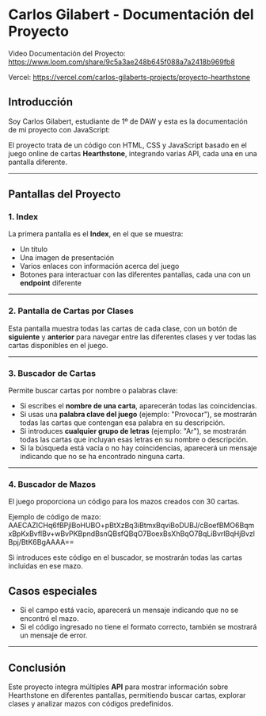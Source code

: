 # Carlos Gilabert - Documentación del Proyecto  

Video Documentación del Proyecto: https://www.loom.com/share/9c5a3ae248b645f088a7a2418b969fb8


Vercel: https://vercel.com/carlos-gilaberts-projects/proyecto-hearthstone

## Introducción  
Soy Carlos Gilabert, estudiante de 1º de DAW y esta es la documentación de mi proyecto con JavaScript:

El proyecto trata de un código con HTML, CSS y JavaScript basado en el juego online de cartas **Hearthstone**, integrando varias API, cada una en una pantalla diferente.  

---

## Pantallas del Proyecto  

### 1. Index  
La primera pantalla es el **Index**, en el que se muestra:  
- Un título  
- Una imagen de presentación  
- Varios enlaces con información acerca del juego  
- Botones para interactuar con las diferentes pantallas, cada una con un **endpoint** diferente  

---

### 2. Pantalla de Cartas por Clases  
Esta pantalla muestra todas las cartas de cada clase, con un botón de **siguiente** y **anterior** para navegar entre las diferentes clases y ver todas las cartas disponibles en el juego.  

---

### 3. Buscador de Cartas  
Permite buscar cartas por nombre o palabras clave:  
- Si escribes el **nombre de una carta**, aparecerán todas las coincidencias.  
- Si usas una **palabra clave del juego** (ejemplo: "Provocar"), se mostrarán todas las cartas que contengan esa palabra en su descripción.  
- Si introduces **cualquier grupo de letras** (ejemplo: "Ar"), se mostrarán todas las cartas que incluyan esas letras en su nombre o descripción.  
- Si la búsqueda está vacía o no hay coincidencias, aparecerá un mensaje indicando que no se ha encontrado ninguna carta.  

---

### 4. Buscador de Mazos  
El juego proporciona un código para los mazos creados con 30 cartas.  

Ejemplo de código de mazo:  
AAECAZICHq6fBPjlBoHUBO+pBtXzBq3iBtmxBqviBoDUBJ/cBoefBMO6BqmxBpKxBvflBv+wBvPKBpndBsnQBsfQBqO7BoexBsXhBqO7BqLiBvrlBqHjBvzlBpj/BtK6BgAAAA==

Si introduces este código en el buscador, se mostrarán todas las cartas incluidas en ese mazo.  

## Casos especiales  
- Si el campo está vacío, aparecerá un mensaje indicando que no se encontró el mazo.  
- Si el código ingresado no tiene el formato correcto, también se mostrará un mensaje de error.  

---

## Conclusión  
Este proyecto integra múltiples **API** para mostrar información sobre Hearthstone en diferentes pantallas, permitiendo buscar cartas, explorar clases y analizar mazos con códigos predefinidos.  

